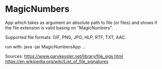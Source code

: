 # MagicNumbers

App which takes as argument an absolute path to file (or files) and shows if the file extension is valid basing on "MagicNumbers".

Supported file formats:
GIF,
PNG,
JPG,
HLP,
RTF, 
TXT,
AAC.

run with: java -jar MagicNumbersApp <absoultepaths>...


Sources:
https://www.garykessler.net/library/file_sigs.html
https://en.wikipedia.org/wiki/List_of_file_signatures
